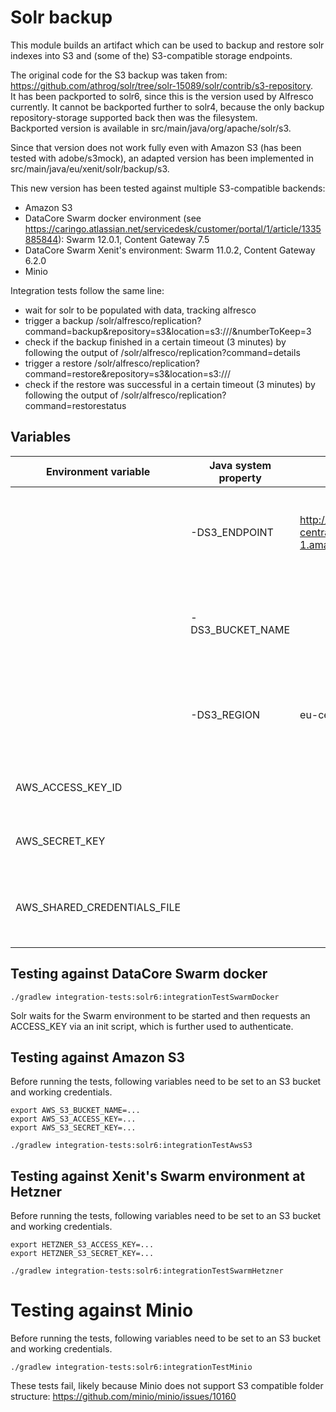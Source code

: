 # Solr backup

This module builds an artifact which can be used to backup and restore solr indexes into S3 and (some of the) S3-compatible storage endpoints.

The original code for the S3 backup was taken from: https://github.com/athrog/solr/tree/solr-15089/solr/contrib/s3-repository.  
It has been packported to solr6, since this is the version used by Alfresco currently. It cannot be backported further to solr4, because the only backup repository-storage supported back then was the filesystem.  
Backported version is available in src/main/java/org/apache/solr/s3.

Since that version does not work fully even with Amazon S3 (has been tested with adobe/s3mock), an adapted version has been implemented in src/main/java/eu/xenit/solr/backup/s3.

This new version has been tested against multiple S3-compatible backends:

* Amazon S3
* DataCore Swarm docker environment (see https://caringo.atlassian.net/servicedesk/customer/portal/1/article/1335885844): Swarm 12.0.1, Content Gateway 7.5
* DataCore Swarm Xenit's environment: Swarm 11.0.2, Content Gateway 6.2.0
* Minio

Integration tests follow the same line:

* wait for solr to be populated with data, tracking alfresco
* trigger a backup /solr/alfresco/replication?command=backup&repository=s3&location=s3:///&numberToKeep=3
* check if the backup finished in a certain timeout (3 minutes) by following the output of /solr/alfresco/replication?command=details
* trigger a restore /solr/alfresco/replication?command=restore&repository=s3&location=s3:///
* check if the restore was successful in a certain timeout (3 minutes) by following the output of /solr/alfresco/replication?command=restorestatus

## Variables

| Environment variable                    | Java system property                           | Default                                         |     Comments                               |
| --------------------------------------- | ---------------------------------------------- | ------------------------------------------------| ------------------------------------------ |
|                                         | -DS3_ENDPOINT                                  |  http://s3.eu-central-1.amazonaws.com           | Needs to be set as a system property, so that it is substituted in solr.xml |
|                                         | -DS3_BUCKET_NAME                               |                                                 | Needs to be set as a system property, so that it is substituted in solr.xml |
|                                         | -DS3_REGION                                    |  eu-central-1                                   | Needs to be set as a system property, so that it is substituted in solr.xml |
| AWS_ACCESS_KEY_ID                       |                                                |                                                 | Access key to access the S3 enpoint |
| AWS_SECRET_KEY                          |                                                |                                                 | Secret key to access the S3 endpoint |
| AWS_SHARED_CREDENTIALS_FILE             |                                                |                                                 | File with credentials (if they are not set via environment variables)                |



## Testing against DataCore Swarm docker

    ./gradlew integration-tests:solr6:integrationTestSwarmDocker

 Solr waits for the Swarm environment to be started and then requests an ACCESS_KEY via an init script, which is further used to authenticate.

## Testing against Amazon S3

Before running the tests, following variables need to be set to an S3 bucket and working credentials.

    export AWS_S3_BUCKET_NAME=...
    export AWS_S3_ACCESS_KEY=...
    export AWS_S3_SECRET_KEY=...
    
    ./gradlew integration-tests:solr6:integrationTestAwsS3


## Testing against Xenit's Swarm environment at Hetzner

Before running the tests, following variables need to be set to an S3 bucket and working credentials.

    export HETZNER_S3_ACCESS_KEY=...
    export HETZNER_S3_SECRET_KEY=...
    
    ./gradlew integration-tests:solr6:integrationTestSwarmHetzner


# Testing against Minio

Before running the tests, following variables need to be set to an S3 bucket and working credentials.

    ./gradlew integration-tests:solr6:integrationTestMinio

These tests fail, likely because Minio does not support S3 compatible folder structure: https://github.com/minio/minio/issues/10160


